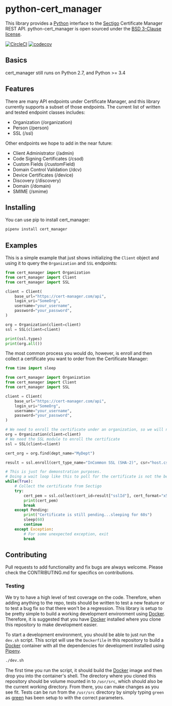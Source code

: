# python-cert_manager

This library provides a [Python][1] interface to the [Sectigo][2] Certificate Manager REST API.  python-cert_manager is open sourced under the [BSD 3-Clause license](LICENSE.txt).

[![CircleCI](https://circleci.com/gh/broadinstitute/python-cert_manager/tree/master.svg?style=svg)](https://circleci.com/gh/broadinstitute/python-cert_manager/tree/master)
[![codecov](https://codecov.io/gh/broadinstitute/python-cert_manager/branch/master/graph/badge.svg)](https://codecov.io/gh/broadinstitute/python-cert_manager)

## Basics

cert_manager still runs on Python 2.7, and Python >= 3.4

## Features

There are many API endpoints under Certificate Manager, and this library currently supports a subset of those endpoints.  The current list of written and tested endpoint classes includes:

* Organization (/organization)
* Person (/person)
* SSL (/ssl)

Other endpoints we hope to add in the near future:

* Client Administrator (/admin)
* Code Signing Certificates (/csod)
* Custom Fields (/customField)
* Domain Control Validation (/dcv)
* Device Certificates (/device)
* Discovery (/discovery)
* Domain (/domain)
* SMIME (/smime)

## Installing

You can use pip to install cert_manager:

```sh
pipenv install cert_manager
```

## Examples

This is a simple example that just shows initializing the `Client` object and using it to query the `Organization` and `SSL` endpoints:

```python
from cert_manager import Organization
from cert_manager import Client
from cert_manager import SSL

client = Client(
    base_url="https://cert-manager.com/api",
    login_uri="SomeOrg",
    username="your_username",
    password="your_password",
)

org = Organization(client=client)
ssl = SSL(client=client)

print(ssl.types)
print(org.all())
```

The most common process you would do, however, is enroll and then collect a certificate you want to order from the Certificate Manager:

```python
from time import sleep

from cert_manager import Organization
from cert_manager import Client
from cert_manager import SSL

client = Client(
    base_url="https://cert-manager.com/api",
    login_uri="SomeOrg",
    username="your_username",
    password="your_password",
)

# We need to enroll the certificate under an organization, so we will need to query the API for that
org = Organization(client=client)
# We need the SSL module to enroll the certificate
ssl = SSL(client=client)

cert_org = org.find(dept_name="MyDept")

result = ssl.enroll(cert_type_name="InCommon SSL (SHA-2)", csr="host.csr", term=365, org_id=cert_org[0]["id"])

# This is just for demonstration purposes.
# Doing a wait loop like this to poll for the certificate is not the best way to go about this.
while(True):
    # Collect the certificate from Sectigo
    try:
        cert_pem = ssl.collect(cert_id=result["sslId"], cert_format="x509CO")
        print(cert_pem)
        break
    except Pending:
        print("Certificate is still pending...sleeping for 60s")
        sleep(60)
        continue
    except Exception:
        # For some unexpected exception, exit
        break
```

## Contributing

Pull requests to add functionality and fix bugs are always welcome.  Please check the CONTRIBUTING.md for specifics on contributions.

### Testing

We try to have a high level of test coverage on the code.  Therefore, when adding anything to the repo, tests should be written to test a new feature or to test a bug fix so that there won't be a regression.  This library is setup to be pretty simple to build a working development environment using [Docker][4].  Therefore, it is suggested that you have [Docker][4] installed where you clone this repository to make development easier.

To start a development environment, you should be able to just run the `dev.sh` script.  This script will use the `Dockerfile` in this repository to build a [Docker][4] container with all the dependencies for development installed using [Pipenv][3].

```sh
./dev.sh
```

The first time you run the script, it should build the [Docker][4] image and then drop you into the container's shell.  The directory where you cloned this repository should be volume mounted in to `/usr/src`, which should also be the current working directory.  From there, you can make changes as you see fit.  Tests can be run from the `/usr/src` directory by simply typing `green` as [green][5] has been setup to with the correct parameters.

[1]: https://www.python.org/ "Python"
[2]: https://sectigo.com/ "Sectigo"
[3]: https://pipenv.readthedocs.io/en/latest/ "Pipenv"
[4]: https://www.docker.com/ "Docker"
[5]: https://github.com/CleanCut/green "green"
